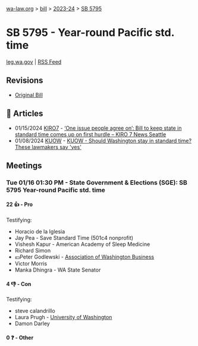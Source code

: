 [wa-law.org](/) > [bill](/bill/) > [2023-24](/bill/2023-24/) > [SB 5795](/bill/2023-24/sb/5795/)

# SB 5795 - Year-round Pacific std. time
[leg.wa.gov](https://app.leg.wa.gov/billsummary?BillNumber=5795&Year=2023&Initiative=false) | [RSS Feed](./rss.xml)

## Revisions
* [Original Bill](1/)

## 📰 Articles
* 01/15/2024 [KIRO7](/org/kiro7/) - [‘One issue people agree on’: Bill to keep state in standard time comes up on first hurdle – KIRO 7 News Seattle](https://www.kiro7.com/news/local/one-issue-people-agree-bill-keep-state-standard-time-comes-up-first-hurdle/TSODO2X3ZZFHHKTSTX3TLN2S2I/#:~:text=Senate%20Bill%205795)
* 01/08/2024 [KUOW](/org/kuow/) - [KUOW - Should Washington stay in standard time? These lawmakers say 'yes'](https://www.kuow.org/stories/should-washington-stay-in-standard-time-these-lawmakers-say-yes#:~:text=SB%205795)

## Meetings
### Tue 01/16 01:30 PM - State Government & Elections (SGE): SB 5795 Year-round Pacific std. time
#### 22 👍 - Pro
Testifying:
* Horacio de la Iglesia
* Jay Pea - Save Standard Time (501c4 nonprofit)
* Vishesh Kapur - American Academy of Sleep Medicine
* Richard Simon
* 💵Peter Godlewski - [Association of Washington Business](/org/association_of_washington_business/)
* Victor Morris
* Manka Dhingra - WA State Senator

#### 4 👎 - Con
Testifying:
* steve calandrillo
* Laura Prugh - [University of Washington](/org/university_of_washington/)
* Damon Darley

#### 0 ❓ - Other
